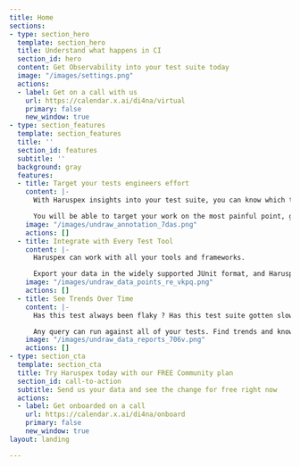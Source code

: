 ```yaml
---
title: Home
sections:
- type: section_hero
  template: section_hero
  title: Understand what happens in CI
  section_id: hero
  content: Get Observability into your test suite today
  image: "/images/settings.png"
  actions:
  - label: Get on a call with us
    url: https://calendar.x.ai/di4na/virtual
    primary: false
    new_window: true
- type: section_features
  template: section_features
  title: ''
  section_id: features
  subtitle: ''
  background: gray
  features:
  - title: Target your tests engineers effort
    content: |-
      With Haruspex insights into your test suite, you can know which tests are slow or flakey immediately.

      You will be able to target your work on the most painful point, getting results faster.
    image: "/images/undraw_annotation_7das.png"
    actions: []
  - title: Integrate with Every Test Tool
    content: |-
      Haruspex can work with all your tools and frameworks.

      Export your data in the widely supported JUnit format, and Haruspex will be able to give you insights.
    image: "/images/undraw_data_points_re_vkpq.png"
    actions: []
  - title: See Trends Over Time
    content: |-
      Has this test always been flaky ? Has this test suite gotten slower over time ?

      Any query can run against all of your tests. Find trends and know about how the bahaviour of your tests suites evolved overtime.
    image: "/images/undraw_data_reports_706v.png"
    actions: []
- type: section_cta
  template: section_cta
  title: Try Haruspex today with our FREE Community plan
  section_id: call-to-action
  subtitle: Send us your data and see the change for free right now
  actions:
  - label: Get onboarded on a call
    url: https://calendar.x.ai/di4na/onboard
    primary: false
    new_window: true
layout: landing

---
```

